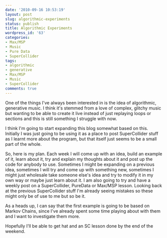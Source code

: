 ```yaml
---
date: '2010-09-16 10:53:19'
layout: post
slug: algorithmic-experiments
status: publish
title: Algorithmic Experiments
wordpress_id: '63'
categories:
- Max/MSP
- Music
- Pure Data
- SuperCollider
tags:
- algorithmic
- generative
- Max/MSP
- Music
- SuperCollider
comments: true
---
```


One of the things I've always been interested in is the idea of algorithmic, generative music. I think it's stemmed from a love of complex, glitchy music but wanting to be able to create it live instead of just replaying loops or sections and this is still something I struggle with now.

I think I'm going to start expanding this blog somewhat based on this. Initially I was just going to be using it as a place to post SuperCollider stuff as I learnt more about the program, but that itself just seems to be a small part of the whole.

So, here is my plan. Each week I will come up with an idea, build an example of it, learn about it, try and explain my thoughts about it and post up the code for anybody to use. Sometimes I might be expanding on a previous idea, sometimes I will try and come up with something new, sometimes I might just wholesale take someone else's idea and try to modify it in my own way or maybe just learn about it. I am also going to try and have a weekly post on a SuperCollider, PureData or Max/MSP lesson. Looking back at the previous SuperCollider stuff I'm already seeing mistakes so these might only be of use to me but so be it.

As a heads up, I can say that the first example is going to be based on Markov Chains, since I've already spent some time playing about with them and I want to investigate them more.

Hopefully I'll be able to get hat and an SC lesson done by the end of the weekend.

